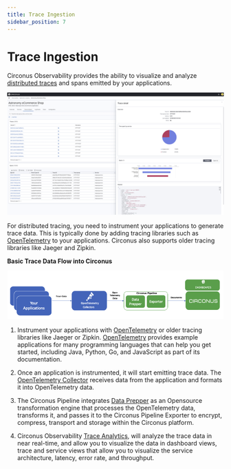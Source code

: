 ```yaml
---
title: Trace Ingestion
sidebar_position: 7
---
```


# Trace Ingestion

Circonus Observability provides the ability to visualize and analyze [distributed traces](/circonus3/additional-resources/glossary/#trace) and spans emitted by your applications.

![Trace Analysis in Circonus](../img/analytics-observability_app_analytics_traces.png)

For distributed tracing, you need to instrument your applications to generate trace data. This is typically done by adding tracing libraries such as [OpenTelemetry](https://opentelemetry.io/docs/) to your applications. Circonus also supports older tracing libraries like Jaeger and Zipkin.

**Basic Trace Data Flow into Circonus**

![Data flow diagram from a distributed application to Circonus](../img/analytics-observability_trace_analytics_flow.png)

1. Instrument your applications with [OpenTelemetry](https://opentelemetry.io/docs/) or older tracing libraries like Jaeger or Zipkin. [OpenTelemetry](https://opentelemetry.io/docs/) provides example applications for many programming languages that can help you get started, including Java, Python, Go, and JavaScript as part of its documentation.

2. Once an application is instrumented, it will start emitting trace data. The [OpenTelemetry Collector](https://opentelemetry.io/docs/collector/getting-started/) receives data from the application and formats it into OpenTelemetry data.

3. The Circonus Pipeline integrates [Data Prepper](https://docs.circonus.com/circonus3/integrations/agents/data-prepper/introduction/) as an Opensource transformation engine that processes the OpenTelemetry data, transforms it, and passes it to the Circonus Pipeline Exporter to encrypt, compress, transport and storage within the Circonus platform.

4. Circonus Observability [Trace Analytics](https://docs.circonus.com/circonus3/analytics/observability/trace-analytics/displays), will analyze the trace data in near real-time, and allow you to visualize the data in dashboard views, trace and service views that allow you to visualize the service architecture, latency, error rate, and throughput.
